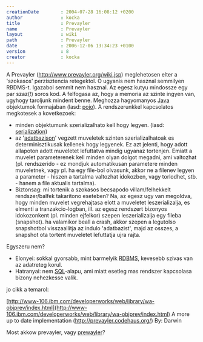 ```yaml
---
creationDate        : 2004-07-28 16:08:12 +0200 
author              : kocka 
title               : Prevayler 
name                : Prevayler 
layout              : wiki 
path                : Prevayler 
date                : 2006-12-06 13:34:23 +0100 
version             : 8 
creator             : kocka 
---
```

A Prevayler (http://www.prevayler.org/wiki.jsp) meglehetosen elter a 'szokasos' perzisztencia retegektol. O ugyanis nem hasznal semmilyen RBDMS-t. Igazabol semmit nem hasznal.
Az egesz kutyu mindossze egy par szaz(!) soros kod. A felfogasa az, hogy a memoria az szinte ingyen van, ugyhogy taroljunk mindent benne. Meghozza hagyomanyos [Java](java.html) objektumok formajaban (lasd: [pojo](pojo.html)). A rendszerunkkel kapcsolatos megkotesek a kovetkezoek: 

*   minden objektumunk szerializalhato kell hogy legyen. (lasd: [serialization](serialization.html))
*   az '[adatbazison](Missing.html)' vegzett muveletek szinten szerializalhatoak es determinisztikusak kellenek hogy legyenek. Ez azt jelenti, hogy adott allapoton adott muveletet lefuttatva mindig ugyanaz tortenjen. Emiatt a muvelet parameterenek kell minden olyan dolgot megadni, ami valtozhat (pl. rendszerido - ez mondjuk automatikusan parametere minden muveletnek, vagy pl. ha egy file-bol olvasunk, akkor ne a filenev legyen a parameter - hiszen a tartalma valtozhat idokozben, vagy torlodhet, stb. - hanem a file aktualis tartalma). 
*   Biztonsag: mi tortenik a szokasos becsapodo villam/felhekkelt rendszer/balfek takaritono eseteben? Na, az egesz ugy van megoldva, hogy minden muvelet vegrehajtasa elott a muveletet leszerializalja, es elmenti a tranzakcio-logban, ill. az egesz rendszert bizonyos idokozonkent (pl. minden ejfelkor) szepen leszerializalja egy fileba (snapshot). ha valamikor beall a crash, akkor szepen a legutolso snapshotbol visszaallitja az indulo 'adatbazist', majd az osszes, a snapshot ota tortent muveletet lefuttatja ujra rajta.

Egyszeru nem?

*   Elonyei: sokkal gyorsabb, mint barmelyik [RDBMS](RDBMS.html), kevesebb szivas van az adatreteg korul. 
*   Hatranyai: nem [SQL](SQL.html)-alapu, ami miatt esetleg mas rendszer kapcsolasa bizony nehezkesse valik.

jo cikk a temarol: 

[http://www-106.ibm.com/developerworks/web/library/wa-objprev/index.html](http://www-106.ibm.com/developerworks/web/library/wa-objprev/index.html) 
A more up to date implementation (http://prevayler.codehaus.org/) By: Darwin 


Most akkow prevayler, vagy [prewayler](Missing.html)?
